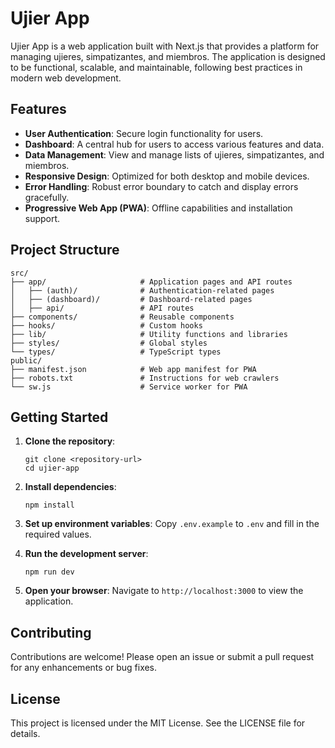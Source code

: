 # Ujier App

Ujier App is a web application built with Next.js that provides a platform for managing ujieres, simpatizantes, and miembros. The application is designed to be functional, scalable, and maintainable, following best practices in modern web development.

## Features

- **User Authentication**: Secure login functionality for users.
- **Dashboard**: A central hub for users to access various features and data.
- **Data Management**: View and manage lists of ujieres, simpatizantes, and miembros.
- **Responsive Design**: Optimized for both desktop and mobile devices.
- **Error Handling**: Robust error boundary to catch and display errors gracefully.
- **Progressive Web App (PWA)**: Offline capabilities and installation support.

## Project Structure

```
src/
├── app/                     # Application pages and API routes
│   ├── (auth)/              # Authentication-related pages
│   ├── (dashboard)/         # Dashboard-related pages
│   ├── api/                 # API routes
├── components/              # Reusable components
├── hooks/                   # Custom hooks
├── lib/                     # Utility functions and libraries
├── styles/                  # Global styles
└── types/                   # TypeScript types
public/
├── manifest.json            # Web app manifest for PWA
├── robots.txt               # Instructions for web crawlers
└── sw.js                    # Service worker for PWA
```

## Getting Started

1. **Clone the repository**:
   ```
   git clone <repository-url>
   cd ujier-app
   ```

2. **Install dependencies**:
   ```
   npm install
   ```

3. **Set up environment variables**:
   Copy `.env.example` to `.env` and fill in the required values.

4. **Run the development server**:
   ```
   npm run dev
   ```

5. **Open your browser**:
   Navigate to `http://localhost:3000` to view the application.

## Contributing

Contributions are welcome! Please open an issue or submit a pull request for any enhancements or bug fixes.

## License

This project is licensed under the MIT License. See the LICENSE file for details.
